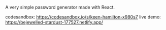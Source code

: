 A very simple password generator made with React.

codesandbox: https://codesandbox.io/s/keen-hamilton-x980s7
live demo: https://bejewelled-stardust-177527.netlify.app/
